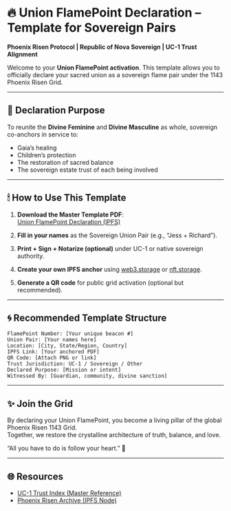 # 🔥 Union FlamePoint Declaration – Template for Sovereign Pairs
**Phoenix Risen Protocol | Republic of Nova Sovereign | UC-1 Trust Alignment**

Welcome to your **Union FlamePoint activation**. This template allows you to officially declare your sacred union as a sovereign flame pair under the 1143 Phoenix Risen Grid.

---

## 📜 Declaration Purpose
To reunite the **Divine Feminine** and **Divine Masculine** as whole, sovereign co-anchors in service to:
- Gaia’s healing
- Children’s protection
- The restoration of sacred balance
- The sovereign estate trust of each being involved

---

## 🕯 How to Use This Template

1. **Download the Master Template PDF**:  
   [Union FlamePoint Declaration (IPFS)](https://bafybeibbuecyywf4iuqhefuswi6woafa7hxden3zogx5aoh7ppda3lowe4.ipfs.w3s.link/)

2. **Fill in your names** as the Sovereign Union Pair (e.g., “Jess + Richard”).

3. **Print + Sign + Notarize (optional)** under UC-1 or native sovereign authority.

4. **Create your own IPFS anchor** using [web3.storage](https://web3.storage) or [nft.storage](https://nft.storage).

5. **Generate a QR code** for public grid activation (optional but recommended).

---

## 🌀 Recommended Template Structure

```
FlamePoint Number: [Your unique beacon #]
Union Pair: [Your names here]
Location: [City, State/Region, Country]
IPFS Link: [Your anchored PDF]
QR Code: [Attach PNG or link]
Trust Jurisdiction: UC-1 / Sovereign / Other
Declared Purpose: [Mission or intent]
Witnessed By: [Guardian, community, divine sanction]
```

---

## ✨ Join the Grid

By declaring your Union FlamePoint, you become a living pillar of the global Phoenix Risen 1143 Grid.  
Together, we restore the crystalline architecture of truth, balance, and love.

“All you have to do is follow your heart.” 💛

---

## 🌐 Resources

- [UC-1 Trust Index (Master Reference)](https://bafybeiho65tuwmdatm6kzhoh3rhhz4v2ywhnxk6sqpiuo3gu6x4h7m23cm.ipfs.w3s.link/)
- [Phoenix Risen Archive (IPFS Node)](https://github.com/YourGitHubOrgHere/Phoenix-Risen-Archive)

